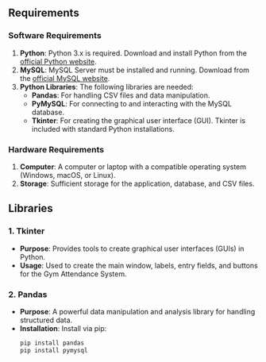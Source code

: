 ## Requirements

### Software Requirements
1. **Python**: Python 3.x is required. Download and install Python from the [official Python website](https://www.python.org/downloads/).
2. **MySQL**: MySQL Server must be installed and running. Download from the [official MySQL website](https://dev.mysql.com/downloads/).
3. **Python Libraries**: The following libraries are needed:
   - **Pandas**: For handling CSV files and data manipulation.
   - **PyMySQL**: For connecting to and interacting with the MySQL database.
   - **Tkinter**: For creating the graphical user interface (GUI). Tkinter is included with standard Python installations.

### Hardware Requirements
1. **Computer**: A computer or laptop with a compatible operating system (Windows, macOS, or Linux).
2. **Storage**: Sufficient storage for the application, database, and CSV files.

## Libraries

### 1. Tkinter
- **Purpose**: Provides tools to create graphical user interfaces (GUIs) in Python.
- **Usage**: Used to create the main window, labels, entry fields, and buttons for the Gym Attendance System.

### 2. Pandas
- **Purpose**: A powerful data manipulation and analysis library for handling structured data.
- **Installation**: Install via pip:
  ```bash
  pip install pandas
  pip install pymysql

